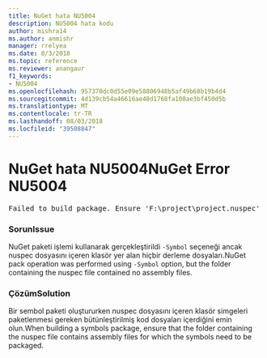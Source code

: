 ```yaml
---
title: NuGet hata NU5004
description: NU5004 hata kodu
author: mishra14
ms.author: anmishr
manager: rrelyea
ms.date: 8/3/2018
ms.topic: reference
ms.reviewer: anangaur
f1_keywords:
- NU5004
ms.openlocfilehash: 957370dc0d55e09e58806948b5af49b68b19b4d4
ms.sourcegitcommit: 4d139cb54a46616ae48d1768fa108ae3bf450d5b
ms.translationtype: MT
ms.contentlocale: tr-TR
ms.lasthandoff: 08/03/2018
ms.locfileid: "39508847"
---
```

# <a name="nuget-error-nu5004"></a><span data-ttu-id="f2c9b-103">NuGet hata NU5004</span><span class="sxs-lookup"><span data-stu-id="f2c9b-103">NuGet Error NU5004</span></span>
<pre>Failed to build package. Ensure 'F:\project\project.nuspec' includes assembly files. For help on building symbols package, visit http://docs.nuget.org/.</pre>

### <a name="issue"></a><span data-ttu-id="f2c9b-104">Sorun</span><span class="sxs-lookup"><span data-stu-id="f2c9b-104">Issue</span></span>

<span data-ttu-id="f2c9b-105">NuGet paketi işlemi kullanarak gerçekleştirildi `-Symbol` seçeneği ancak nuspec dosyasını içeren klasör yer alan hiçbir derleme dosyaları.</span><span class="sxs-lookup"><span data-stu-id="f2c9b-105">NuGet pack operation was performed using `-Symbol` option, but the folder containing the nuspec file contained no assembly files.</span></span> 


### <a name="solution"></a><span data-ttu-id="f2c9b-106">Çözüm</span><span class="sxs-lookup"><span data-stu-id="f2c9b-106">Solution</span></span>

<span data-ttu-id="f2c9b-107">Bir sembol paketi oluştururken nuspec dosyasını içeren klasör simgeleri paketlenmesi gereken bütünleştirilmiş kod dosyaları içerdiğini emin olun.</span><span class="sxs-lookup"><span data-stu-id="f2c9b-107">When building a symbols package, ensure that the folder containing the nuspec file contains assembly files for which the symbols need to be packaged.</span></span>


